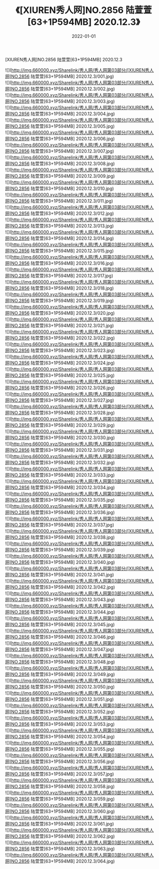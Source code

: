﻿---
layout: post
title:  《[XIUREN秀人网]NO.2856 陆萱萱[63+1P594MB] 2020.12.3》
date:   2022-01-01
img: http://img.660000.xyz/Sharelink/秀人网/秀人网第03部分/[XIUREN秀人网]NO.2856 陆萱萱[63+1P594MB] 2020.12.3/000.jpg
categories: [美女, 清纯, 唯美]
---

[XIUREN秀人网]NO.2856 陆萱萱[63+1P594MB] 2020.12.3

 ![](http://img.660000.xyz/Sharelink/秀人网/秀人网第03部分/[XIUREN秀人网]NO.2856 陆萱萱[63+1P594MB] 2020.12.3/001.jpg) <br>![](http://img.660000.xyz/Sharelink/秀人网/秀人网第03部分/[XIUREN秀人网]NO.2856 陆萱萱[63+1P594MB] 2020.12.3/002.jpg) <br>![](http://img.660000.xyz/Sharelink/秀人网/秀人网第03部分/[XIUREN秀人网]NO.2856 陆萱萱[63+1P594MB] 2020.12.3/003.jpg) <br>![](http://img.660000.xyz/Sharelink/秀人网/秀人网第03部分/[XIUREN秀人网]NO.2856 陆萱萱[63+1P594MB] 2020.12.3/004.jpg) <br>![](http://img.660000.xyz/Sharelink/秀人网/秀人网第03部分/[XIUREN秀人网]NO.2856 陆萱萱[63+1P594MB] 2020.12.3/005.jpg) <br>![](http://img.660000.xyz/Sharelink/秀人网/秀人网第03部分/[XIUREN秀人网]NO.2856 陆萱萱[63+1P594MB] 2020.12.3/006.jpg) <br>![](http://img.660000.xyz/Sharelink/秀人网/秀人网第03部分/[XIUREN秀人网]NO.2856 陆萱萱[63+1P594MB] 2020.12.3/007.jpg) <br>![](http://img.660000.xyz/Sharelink/秀人网/秀人网第03部分/[XIUREN秀人网]NO.2856 陆萱萱[63+1P594MB] 2020.12.3/008.jpg) <br>![](http://img.660000.xyz/Sharelink/秀人网/秀人网第03部分/[XIUREN秀人网]NO.2856 陆萱萱[63+1P594MB] 2020.12.3/009.jpg) <br>![](http://img.660000.xyz/Sharelink/秀人网/秀人网第03部分/[XIUREN秀人网]NO.2856 陆萱萱[63+1P594MB] 2020.12.3/010.jpg) <br>![](http://img.660000.xyz/Sharelink/秀人网/秀人网第03部分/[XIUREN秀人网]NO.2856 陆萱萱[63+1P594MB] 2020.12.3/011.jpg) <br>![](http://img.660000.xyz/Sharelink/秀人网/秀人网第03部分/[XIUREN秀人网]NO.2856 陆萱萱[63+1P594MB] 2020.12.3/012.jpg) <br>![](http://img.660000.xyz/Sharelink/秀人网/秀人网第03部分/[XIUREN秀人网]NO.2856 陆萱萱[63+1P594MB] 2020.12.3/013.jpg) <br>![](http://img.660000.xyz/Sharelink/秀人网/秀人网第03部分/[XIUREN秀人网]NO.2856 陆萱萱[63+1P594MB] 2020.12.3/014.jpg) <br>![](http://img.660000.xyz/Sharelink/秀人网/秀人网第03部分/[XIUREN秀人网]NO.2856 陆萱萱[63+1P594MB] 2020.12.3/015.jpg) <br>![](http://img.660000.xyz/Sharelink/秀人网/秀人网第03部分/[XIUREN秀人网]NO.2856 陆萱萱[63+1P594MB] 2020.12.3/016.jpg) <br>![](http://img.660000.xyz/Sharelink/秀人网/秀人网第03部分/[XIUREN秀人网]NO.2856 陆萱萱[63+1P594MB] 2020.12.3/017.jpg) <br>![](http://img.660000.xyz/Sharelink/秀人网/秀人网第03部分/[XIUREN秀人网]NO.2856 陆萱萱[63+1P594MB] 2020.12.3/018.jpg) <br>![](http://img.660000.xyz/Sharelink/秀人网/秀人网第03部分/[XIUREN秀人网]NO.2856 陆萱萱[63+1P594MB] 2020.12.3/019.jpg) <br>![](http://img.660000.xyz/Sharelink/秀人网/秀人网第03部分/[XIUREN秀人网]NO.2856 陆萱萱[63+1P594MB] 2020.12.3/020.jpg) <br>![](http://img.660000.xyz/Sharelink/秀人网/秀人网第03部分/[XIUREN秀人网]NO.2856 陆萱萱[63+1P594MB] 2020.12.3/021.jpg) <br>![](http://img.660000.xyz/Sharelink/秀人网/秀人网第03部分/[XIUREN秀人网]NO.2856 陆萱萱[63+1P594MB] 2020.12.3/022.jpg) <br>![](http://img.660000.xyz/Sharelink/秀人网/秀人网第03部分/[XIUREN秀人网]NO.2856 陆萱萱[63+1P594MB] 2020.12.3/023.jpg) <br>![](http://img.660000.xyz/Sharelink/秀人网/秀人网第03部分/[XIUREN秀人网]NO.2856 陆萱萱[63+1P594MB] 2020.12.3/024.jpg) <br>![](http://img.660000.xyz/Sharelink/秀人网/秀人网第03部分/[XIUREN秀人网]NO.2856 陆萱萱[63+1P594MB] 2020.12.3/025.jpg) <br>![](http://img.660000.xyz/Sharelink/秀人网/秀人网第03部分/[XIUREN秀人网]NO.2856 陆萱萱[63+1P594MB] 2020.12.3/026.jpg) <br>![](http://img.660000.xyz/Sharelink/秀人网/秀人网第03部分/[XIUREN秀人网]NO.2856 陆萱萱[63+1P594MB] 2020.12.3/027.jpg) <br>![](http://img.660000.xyz/Sharelink/秀人网/秀人网第03部分/[XIUREN秀人网]NO.2856 陆萱萱[63+1P594MB] 2020.12.3/028.jpg) <br>![](http://img.660000.xyz/Sharelink/秀人网/秀人网第03部分/[XIUREN秀人网]NO.2856 陆萱萱[63+1P594MB] 2020.12.3/029.jpg) <br>![](http://img.660000.xyz/Sharelink/秀人网/秀人网第03部分/[XIUREN秀人网]NO.2856 陆萱萱[63+1P594MB] 2020.12.3/030.jpg) <br>![](http://img.660000.xyz/Sharelink/秀人网/秀人网第03部分/[XIUREN秀人网]NO.2856 陆萱萱[63+1P594MB] 2020.12.3/031.jpg) <br>![](http://img.660000.xyz/Sharelink/秀人网/秀人网第03部分/[XIUREN秀人网]NO.2856 陆萱萱[63+1P594MB] 2020.12.3/032.jpg) <br>![](http://img.660000.xyz/Sharelink/秀人网/秀人网第03部分/[XIUREN秀人网]NO.2856 陆萱萱[63+1P594MB] 2020.12.3/033.jpg) <br>![](http://img.660000.xyz/Sharelink/秀人网/秀人网第03部分/[XIUREN秀人网]NO.2856 陆萱萱[63+1P594MB] 2020.12.3/034.jpg) <br>![](http://img.660000.xyz/Sharelink/秀人网/秀人网第03部分/[XIUREN秀人网]NO.2856 陆萱萱[63+1P594MB] 2020.12.3/035.jpg) <br>![](http://img.660000.xyz/Sharelink/秀人网/秀人网第03部分/[XIUREN秀人网]NO.2856 陆萱萱[63+1P594MB] 2020.12.3/036.jpg) <br>![](http://img.660000.xyz/Sharelink/秀人网/秀人网第03部分/[XIUREN秀人网]NO.2856 陆萱萱[63+1P594MB] 2020.12.3/037.jpg) <br>![](http://img.660000.xyz/Sharelink/秀人网/秀人网第03部分/[XIUREN秀人网]NO.2856 陆萱萱[63+1P594MB] 2020.12.3/038.jpg) <br>![](http://img.660000.xyz/Sharelink/秀人网/秀人网第03部分/[XIUREN秀人网]NO.2856 陆萱萱[63+1P594MB] 2020.12.3/039.jpg) <br>![](http://img.660000.xyz/Sharelink/秀人网/秀人网第03部分/[XIUREN秀人网]NO.2856 陆萱萱[63+1P594MB] 2020.12.3/040.jpg) <br>![](http://img.660000.xyz/Sharelink/秀人网/秀人网第03部分/[XIUREN秀人网]NO.2856 陆萱萱[63+1P594MB] 2020.12.3/041.jpg) <br>![](http://img.660000.xyz/Sharelink/秀人网/秀人网第03部分/[XIUREN秀人网]NO.2856 陆萱萱[63+1P594MB] 2020.12.3/042.jpg) <br>![](http://img.660000.xyz/Sharelink/秀人网/秀人网第03部分/[XIUREN秀人网]NO.2856 陆萱萱[63+1P594MB] 2020.12.3/043.jpg) <br>![](http://img.660000.xyz/Sharelink/秀人网/秀人网第03部分/[XIUREN秀人网]NO.2856 陆萱萱[63+1P594MB] 2020.12.3/044.jpg) <br>![](http://img.660000.xyz/Sharelink/秀人网/秀人网第03部分/[XIUREN秀人网]NO.2856 陆萱萱[63+1P594MB] 2020.12.3/045.jpg) <br>![](http://img.660000.xyz/Sharelink/秀人网/秀人网第03部分/[XIUREN秀人网]NO.2856 陆萱萱[63+1P594MB] 2020.12.3/046.jpg) <br>![](http://img.660000.xyz/Sharelink/秀人网/秀人网第03部分/[XIUREN秀人网]NO.2856 陆萱萱[63+1P594MB] 2020.12.3/047.jpg) <br>![](http://img.660000.xyz/Sharelink/秀人网/秀人网第03部分/[XIUREN秀人网]NO.2856 陆萱萱[63+1P594MB] 2020.12.3/048.jpg) <br>![](http://img.660000.xyz/Sharelink/秀人网/秀人网第03部分/[XIUREN秀人网]NO.2856 陆萱萱[63+1P594MB] 2020.12.3/049.jpg) <br>![](http://img.660000.xyz/Sharelink/秀人网/秀人网第03部分/[XIUREN秀人网]NO.2856 陆萱萱[63+1P594MB] 2020.12.3/050.jpg) <br>![](http://img.660000.xyz/Sharelink/秀人网/秀人网第03部分/[XIUREN秀人网]NO.2856 陆萱萱[63+1P594MB] 2020.12.3/051.jpg) <br>![](http://img.660000.xyz/Sharelink/秀人网/秀人网第03部分/[XIUREN秀人网]NO.2856 陆萱萱[63+1P594MB] 2020.12.3/052.jpg) <br>![](http://img.660000.xyz/Sharelink/秀人网/秀人网第03部分/[XIUREN秀人网]NO.2856 陆萱萱[63+1P594MB] 2020.12.3/053.jpg) <br>![](http://img.660000.xyz/Sharelink/秀人网/秀人网第03部分/[XIUREN秀人网]NO.2856 陆萱萱[63+1P594MB] 2020.12.3/054.jpg) <br>![](http://img.660000.xyz/Sharelink/秀人网/秀人网第03部分/[XIUREN秀人网]NO.2856 陆萱萱[63+1P594MB] 2020.12.3/055.jpg) <br>![](http://img.660000.xyz/Sharelink/秀人网/秀人网第03部分/[XIUREN秀人网]NO.2856 陆萱萱[63+1P594MB] 2020.12.3/056.jpg) <br>![](http://img.660000.xyz/Sharelink/秀人网/秀人网第03部分/[XIUREN秀人网]NO.2856 陆萱萱[63+1P594MB] 2020.12.3/057.jpg) <br>![](http://img.660000.xyz/Sharelink/秀人网/秀人网第03部分/[XIUREN秀人网]NO.2856 陆萱萱[63+1P594MB] 2020.12.3/058.jpg) <br>![](http://img.660000.xyz/Sharelink/秀人网/秀人网第03部分/[XIUREN秀人网]NO.2856 陆萱萱[63+1P594MB] 2020.12.3/059.jpg) <br>![](http://img.660000.xyz/Sharelink/秀人网/秀人网第03部分/[XIUREN秀人网]NO.2856 陆萱萱[63+1P594MB] 2020.12.3/060.jpg) <br>![](http://img.660000.xyz/Sharelink/秀人网/秀人网第03部分/[XIUREN秀人网]NO.2856 陆萱萱[63+1P594MB] 2020.12.3/061.jpg) <br>![](http://img.660000.xyz/Sharelink/秀人网/秀人网第03部分/[XIUREN秀人网]NO.2856 陆萱萱[63+1P594MB] 2020.12.3/062.jpg) <br>![](http://img.660000.xyz/Sharelink/秀人网/秀人网第03部分/[XIUREN秀人网]NO.2856 陆萱萱[63+1P594MB] 2020.12.3/063.jpg) <br>![](http://img.660000.xyz/Sharelink/秀人网/秀人网第03部分/[XIUREN秀人网]NO.2856 陆萱萱[63+1P594MB] 2020.12.3/064.jpg) <br>